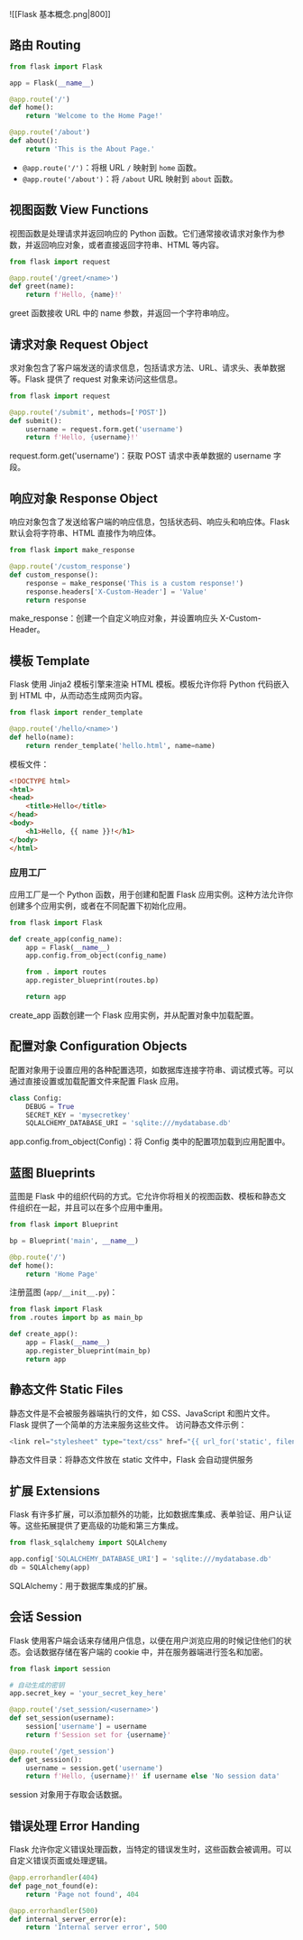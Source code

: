 ![[Flask 基本概念.png|800]]
## 路由 Routing
```python
from flask import Flask

app = Flask(__name__)

@app.route('/')
def home():
    return 'Welcome to the Home Page!'

@app.route('/about')
def about():
    return 'This is the About Page.'
```
- `@app.route('/')`：将根 URL `/` 映射到 `home` 函数。
- `@app.route('/about')`：将 `/about` URL 映射到 `about` 函数。
## 视图函数 View Functions
视图函数是处理请求并返回响应的 Python 函数。它们通常接收请求对象作为参数，并返回响应对象，或者直接返回字符串、HTML 等内容。
```python
from flask import request

@app.route('/greet/<name>')
def greet(name):
    return f'Hello, {name}!'
```
greet 函数接收 URL 中的 name 参数，并返回一个字符串响应。
## 请求对象 Request Object
求对象包含了客户端发送的请求信息，包括请求方法、URL、请求头、表单数据等。Flask 提供了 request 对象来访问这些信息。
```python
from flask import request

@app.route('/submit', methods=['POST'])
def submit():
    username = request.form.get('username')
    return f'Hello, {username}!'
```
request.form.get('username')：获取 POST 请求中表单数据的 username 字段。
## 响应对象 Response Object
响应对象包含了发送给客户端的响应信息，包括状态码、响应头和响应体。Flask 默认会将字符串、HTML 直接作为响应体。
```python
from flask import make_response

@app.route('/custom_response')
def custom_response():
    response = make_response('This is a custom response!')
    response.headers['X-Custom-Header'] = 'Value'
    return response
```
make_response：创建一个自定义响应对象，并设置响应头 X-Custom-Header。
## 模板 Template
Flask 使用 Jinja2 模板引擎来渲染 HTML 模板。模板允许你将 Python 代码嵌入到 HTML 中，从而动态生成网页内容。
```python
from flask import render_template

@app.route('/hello/<name>')
def hello(name):
    return render_template('hello.html', name=name)
```
模板文件：
```html
<!DOCTYPE html>
<html>
<head>
    <title>Hello</title>
</head>
<body>
    <h1>Hello, {{ name }}!</h1>
</body>
</html>
```
### 应用工厂
应用工厂是一个 Python 函数，用于创建和配置 Flask 应用实例。这种方法允许你创建多个应用实例，或者在不同配置下初始化应用。
```python
from flask import Flask

def create_app(config_name):
    app = Flask(__name__)
    app.config.from_object(config_name)

    from . import routes
    app.register_blueprint(routes.bp)

    return app
```
create_app 函数创建一个 Flask 应用实例，并从配置对象中加载配置。
## 配置对象 Configuration Objects
配置对象用于设置应用的各种配置选项，如数据库连接字符串、调试模式等。可以通过直接设置或加载配置文件来配置 Flask 应用。
```python
class Config:
    DEBUG = True
    SECRET_KEY = 'mysecretkey'
    SQLALCHEMY_DATABASE_URI = 'sqlite:///mydatabase.db'
```
app.config.from_object(Config)：将 Config 类中的配置项加载到应用配置中。
## 蓝图 Blueprints
蓝图是 Flask 中的组织代码的方式。它允许你将相关的视图函数、模板和静态文件组织在一起，并且可以在多个应用中重用。
```python
from flask import Blueprint

bp = Blueprint('main', __name__)

@bp.route('/')
def home():
    return 'Home Page'
```
注册蓝图 (`app/__init__.py`)：
```python
from flask import Flask
from .routes import bp as main_bp

def create_app():
    app = Flask(__name__)
    app.register_blueprint(main_bp)
    return app
```
## 静态文件 Static Files
静态文件是不会被服务器端执行的文件，如 CSS、JavaScript 和图片文件。Flask 提供了一个简单的方法来服务这些文件。
访问静态文件示例：
```python
<link rel="stylesheet" type="text/css" href="{{ url_for('static', filename='style.css') }}">
```
静态文件目录：将静态文件放在 static 文件中，Flask 会自动提供服务
## 扩展 Extensions
Flask 有许多扩展，可以添加额外的功能，比如数据库集成、表单验证、用户认证等。这些拓展提供了更高级的功能和第三方集成。
```python
from flask_sqlalchemy import SQLAlchemy

app.config['SQLALCHEMY_DATABASE_URI'] = 'sqlite:///mydatabase.db'
db = SQLAlchemy(app)
```
SQLAlchemy：用于数据库集成的扩展。
## 会话 Session
Flask 使用客户端会话来存储用户信息，以便在用户浏览应用的时候记住他们的状态。会话数据存储在客户端的 cookie 中，并在服务器端进行签名和加密。
```python
from flask import session

# 自动生成的密钥
app.secret_key = 'your_secret_key_here'

@app.route('/set_session/<username>')
def set_session(username):
    session['username'] = username
    return f'Session set for {username}'

@app.route('/get_session')
def get_session():
    username = session.get('username')
    return f'Hello, {username}!' if username else 'No session data'
```
session 对象用于存取会话数据。
## 错误处理 Error Handing
Flask 允许你定义错误处理函数，当特定的错误发生时，这些函数会被调用。可以自定义错误页面或处理逻辑。
```python
@app.errorhandler(404)
def page_not_found(e):
    return 'Page not found', 404

@app.errorhandler(500)
def internal_server_error(e):
    return 'Internal server error', 500
```